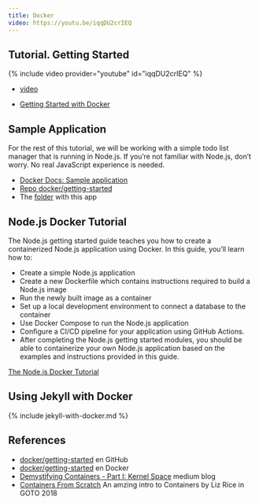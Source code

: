 ```yaml
---
title: Docker
video: https://youtu.be/iqqDU2crIEQ
---
```


## Tutorial. Getting Started 

{% include video provider="youtube" id="iqqDU2crIEQ" %}

* [video]({{page.video}})

* [Getting Started with Docker](https://docs.docker.com/get-started/)

## Sample Application

For the rest of this tutorial, we will be working with a simple todo list manager that is running in Node.js. If you’re not familiar with Node.js, don’t worry. No real JavaScript experience is needed.

* [Docker Docs: Sample application](https://docs.docker.com/get-started/02_our_app/)
* [Repo docker/getting-started](https://github.com/docker/getting-started)
* The [folder](https://github.com/docker/getting-started/tree/master/app) with this app

## Node.js Docker Tutorial 

The Node.js getting started guide teaches you how to create a containerized Node.js application using Docker. In this guide, you’ll learn how to:

* Create a simple Node.js application
* Create a new Dockerfile which contains instructions required to build a Node.js image
* Run the newly built image as a container
* Set up a local development environment to connect a database to the container
* Use Docker Compose to run the Node.js application
* Configure a CI/CD pipeline for your application using GitHub Actions.
* After completing the Node.js getting started modules, you should be able to containerize your own Node.js application based on the examples and instructions provided in this guide.

[The Node.js Docker Tutorial](https://docs.docker.com/language/nodejs/)

## Using Jekyll with Docker

{% include jekyll-with-docker.md %}

## References
* [docker/getting-started](https://github.com/docker/getting-started) en GitHub
* [docker/getting-started](https://hub.docker.com/r/docker/getting-started) en Docker
* [Demystifying Containers - Part I: Kernel Space](https://medium.com/@saschagrunert/demystifying-containers-part-i-kernel-space-2c53d6979504) medium blog
* [Containers From Scratch](https://youtu.be/8fi7uSYlOdc) An amzing intro to Containers  by Liz Rice in GOTO 2018